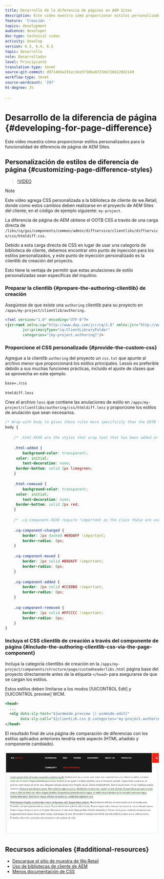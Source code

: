 ```yaml
---
title: Desarrollo de la diferencia de páginas en AEM Sites
description: Este vídeo muestra cómo proporcionar estilos personalizados para la funcionalidad de diferencia de página de AEM Sites.
feature: 'Creación  '
topics: development
audience: developer
doc-type: technical video
activity: develop
version: 6.3, 6.4, 6.5
topic: Desarrollo
role: Desarrollador
level: Principiante
translation-type: tm+mt
source-git-commit: d9714b9a291ec3ee5f3dba9723de72bb120d2149
workflow-type: tm+mt
source-wordcount: '297'
ht-degree: 3%

---
```



# Desarrollo de la diferencia de página {#developing-for-page-difference}

Este vídeo muestra cómo proporcionar estilos personalizados para la funcionalidad de diferencia de página de AEM Sites.

## Personalización de estilos de diferencia de página {#customizing-page-difference-styles}

>[!VIDEO](https://video.tv.adobe.com/v/18871/?quality=9&learn=on)

>[!NOTE]
>
>Este vídeo agrega CSS personalizada a la biblioteca de cliente de we.Retail, donde como estos cambios deben realizarse en el proyecto de AEM Sites del cliente; en el código de ejemplo siguiente: `my-project`.

La diferencia de página de AEM obtiene el OOTB CSS a través de una carga directa de `/libs/cq/gui/components/common/admin/diffservice/clientlibs/diffservice/css/htmldiff.css`.

Debido a esta carga directa de CSS en lugar de usar una categoría de biblioteca de cliente, debemos encontrar otro punto de inyección para los estilos personalizados, y este punto de inyección personalizado es la clientlib de creación del proyecto.

Esto tiene la ventaja de permitir que estas anulaciones de estilo personalizadas sean específicas del inquilino.

### Preparar la clientlib {#prepare-the-authoring-clientlib} de creación

Asegúrese de que existe una `authoring` clientlib para su proyecto en `/apps/my-project/clientlib/authoring.`

```xml
<?xml version="1.0" encoding="UTF-8"?>
<jcr:root xmlns:cq="http://www.day.com/jcr/cq/1.0" xmlns:jcr="http://www.jcp.org/jcr/1.0"
        jcr:primaryType="cq:ClientLibraryFolder"
        categories="[my-project.authoring]"/>
```

### Proporcione el CSS personalizado {#provide-the-custom-css}

Agregue a la clientlib `authoring` del proyecto un `css.txt` que apunte al archivo menor que proporcionará los estilos principales. [](https://lesscss.org/) Lessis es preferible debido a sus muchas funciones prácticas, incluido el ajuste de clases que se aprovecha en este ejemplo.

```shell
base=./css

htmldiff.less
```

Cree el archivo `less` que contiene las anulaciones de estilo en `/apps/my-project/clientlibs/authoring/css/htmldiff.less` y proporcione los estilos de anulación que sean necesarios.

```css
/* Wrap with body to gives these rules more specificity than the OOTB */
body {

    /* .html-XXXX are the styles that wrap text that has been added or removed */

    .html-added {
        background-color: transparent;
     color: initial;
        text-decoration: none;
     border-bottom: solid 2px limegreen;
    }

    .html-removed {
        background-color: transparent;
     color: initial;
        text-decoration: none;
     border-bottom: solid 2px red;
    }

    /* .cq-component-XXXX require !important as the class these are overriding uses it. */

    .cq-component-changed {
        border: 2px dashed #B9DAFF !important;
        border-radius: 8px;
    }
    
    .cq-component-moved {
        border: 2px solid #B9DAFF !important;
        border-radius: 8px;
    }

    .cq-component-added {
        border: 2px solid #CCEBB8 !important;
        border-radius: 8px;
    }

    .cq-component-removed {
        border: 2px solid #FFCCCC !important;
        border-radius: 8px;
    }
}
```

### Incluya el CSS clientlib de creación a través del componente de página {#include-the-authoring-clientlib-css-via-the-page-component}

Incluya la categoría clientlibs de creación en la `/apps/my-project/components/structure/page/customheaderlibs.html` página base del proyecto directamente antes de la etiqueta `</head>` para asegurarse de que se cargan los estilos.

Estos estilos deben limitarse a los modos [!UICONTROL Edit] y [!UICONTROL preview] WCM.

```xml
<head>
  ...
  <sly data-sly-test="${wcmmode.preview || wcmmode.edit}" 
       data-sly-call="${clientLib.css @ categories='my-project.authoring'}"/>
</head>
```

El resultado final de una página de comparación de diferencias con los estilos aplicados anteriores tendría este aspecto (HTML añadido y componente cambiado).

![Diferencia de página](assets/page-diff.png)

## Recursos adicionales {#additional-resources}

* [Descargue el sitio de muestra de We.Retail](https://github.com/Adobe-Marketing-Cloud/aem-sample-we-retail/releases)
* [Uso de bibliotecas de cliente de AEM](https://helpx.adobe.com/experience-manager/6-5/sites/developing/using/clientlibs.html)
* [Menos documentación de CSS](https://lesscss.org/)
